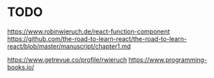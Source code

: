 # TODO
https://www.robinwieruch.de/react-function-component
https://github.com/the-road-to-learn-react/the-road-to-learn-react/blob/master/manuscript/chapter1.md

https://www.getrevue.co/profile/rwieruch
https://www.programming-books.io/